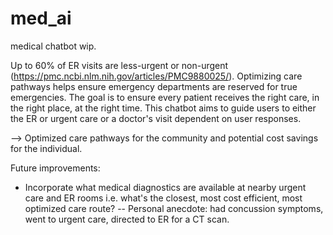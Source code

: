 # med_ai
medical chatbot wip.

Up to 60% of ER visits are less-urgent or non-urgent (https://pmc.ncbi.nlm.nih.gov/articles/PMC9880025/). Optimizing care pathways helps ensure emergency departments are reserved for true emergencies. The goal is to ensure every patient receives the right care, in the right place, at the right time. This chatbot aims to guide users to either the ER or urgent care or a doctor's visit dependent on user responses. 

--> Optimized care pathways for the community and potential cost savings for the individual.

Future improvements:
- Incorporate what medical diagnostics are available at nearby urgent care and ER rooms i.e. what's the closest, most cost efficient, most optimized care route? -- Personal anecdote: had concussion symptoms, went to urgent care, directed to ER for a CT scan.
